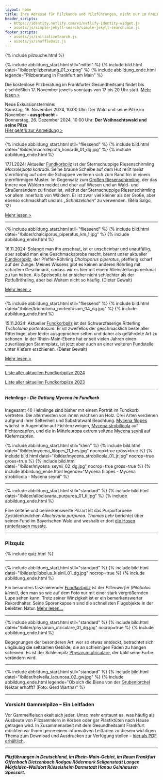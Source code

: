 ```yaml
---
layout: home
title: Ihre Adresse für Pilzkunde und Pilzführungen, nicht nur im Rhein-Main-Gebiet
header_scripts:
  - https://identity.netlify.com/v1/netlify-identity-widget.js
  - assets/js/simple-jekyll-search/simple-jekyll-search.min.js
footer_scripts:
  - assets/js/initializeSearch.js
  - assets/js/shuffleQuiz.js
---
```

{% include pilzsuche.html %}

{% include abbildung_start.html stil="mittel" %}
{% include bild.html datei="/bilder/pilzberatung_01_xx.png" %}
{% include abbildung_ende.html legende="Pilzberatung in Frankfurt am Main" %}

Die kostenlose Pilzberatung im Frankfurter Gesundheitsamt findet bis eischließlich 17. November jeweils sonntags von 17 bis 20 Uhr statt. [Mehr lesen >](/termine)

Neue Exkursionstermine:\
Samstag, 16. November 2024, 10:00 Uhr: Der Wald und seine Pilze im November **\- ausgebucht -**\
Donnerstag, 26. Dezember 2024, 10:00 Uhr: **Der Weihnachtswald und seine Pilze**\
[Hier geht's zur Anmeldung >](/termine)

- - -

{% include abbildung_start.html stil="fliessend" %}
{% include bild.html datei="/bilder/macrolepiota_konradii_01_dg.jpg" %}
{% include abbildung_ende.html %}

17.11.2024: Aktueller [Fundkorbpilz](AA "Glossar-") ist der Sternschuppige Riesenschirmling *Macrolepiota konradii*. Seine braune Scheibe auf dem Hut reißt meist sternförmig auf oder die Schuppen verlieren sich zum Rand hin in einem sternförmigen Muster. Im Gegensatz zum [Großen Riesenschirmling](/pilze/macrolepiota-procera-großer-riesenschirmling-parasol), der das Innere von Wäldern meidet und eher auf Wiesen und an Wald- und Straßenrändern zu finden ist, wächst der Sternschuppige Riesenschirmling vor allem innerhalb von Wäldern. Er ist zwar viel kleiner als der Große, aber ebenso schmackhaft und als *„Schnitzelchen“* zu verwenden. (Béla Salgo, 12)

[Mehr lesen >](/pilze/macrolepiota-konradii-sternschuppiger-riesenschirmling)

<div style="clear:  both"></div>

- - -

{% include abbildung_start.html stil="fliessend" %}
{% include bild.html datei="/bilder/chalciporus_piperatus_km_1.jpg" %}
{% include abbildung_ende.html %}

16.11.2024: Solange man ihn anschaut, ist er unscheinbar und unauffällig, aber sobald man eine Geschmacksprobe macht, brennt unser aktueller [Fundkorbpilz](AA "Glossar-"), der Pfeffer-Röhrling *Chalciporus piperatus*, pfefferig scharf auf der Zunge. Meines Wissens gibt es keinen anderen Röhrling mit scharfem Geschmack, sodass wir es hier mit einem Alleinstellungsmerkmal zu tun haben. Als Speisepilz ist er sicher nicht schlechter als der Rotfußröhrling, aber bei Weitem nicht so häufig. (Dieter Gewalt)

[Mehr lesen >](/pilze/chalciporus-piperatus-pfeffer-röhrling)

<div style="clear:  both"></div>

- - -

{% include abbildung_start.html stil="fliessend" %}
{% include bild.html datei="/bilder/tricholoma_portentosum_04_dg.jpg" %}
{% include abbildung_ende.html %}

15.11.2024: Aktueller [Fundkorbpilz](AA "Glossar-") ist der Schwarzfaserige Ritterling *Tricholoma portentosum*. Er ist zweifellos der geschmacklich beste aller Ritterlinge, aber leider ausgeprochen selten und daher als gefährdete Art zu schonen. In der Rhein-Main-Ebene hat er seit vielen Jahren einen zuverlässigen Stammplatz, ist jetzt aber auch an einer weiteren Fundstelle unter Kiefern erschienen. (Dieter Gewalt)

[Mehr lesen >](/pilze/tricholoma-portentosum-schwarzfaseriger-ritterling)

<div style="clear:  both"></div>

- - -

[Liste aller aktuellen Fundkorbpilze 2024](/artikel/liste-aller-aktuellen-fundkorbpilze-2024.html)

[Liste aller aktuellen Fundkorbpilze 2023](/artikel/liste-aller-aktuellen-fundkorbpilze-2023.html)

- - -

##### Helmlinge - Die Gattung *Mycena* im Fundkorb

Insgesamt 40 Helmlinge sind bisher mit einem Porträt im Fundkorb vertreten. Die allermeisten von ihnen wachsen an Holz. Drei Arten verdienen aufgrund ihrer Seltenheit und Substratwahl Beachtung. [Mycena filopes](/pilze/mycena-filopes-zerbrechlicher-fadenhelmling) wächst in Augenhöhe auf Fichtenzweigen, [Mycena strobilicola](/pilze/mycena-strobilicola-fichtenzapfenhelmling) auf Fichtenzapfen, und die in Mitteleuropa extrem seltene [Mycena seynii](/pilze/mycena-seynii-mediterraner-kiefernzapfenhelmling) auf Kiefernzapfen.

{% include abbildung_start.html stil="klein" %}
{% include bild.html datei="/bilder/mycena_filopes_11_hes.jpg" nocrop=true gross=true %}
{% include bild.html datei="/bilder/mycena_strobilicola_01_jr.jpg" nocrop=true gross=true %}
{% include bild.html datei="/bilder/mycena_seynii_02_dg.jpg" nocrop=true gross=true %}
{% include abbildung_ende.html legende="Mycena filopes - Mycena strobilicola - Mycena seynii" %}

- - -

{% include abbildung_start.html stil="standard" %}
{% include bild.html datei="/bilder/alloclavaria_purpurea_01_tl.jpg" %}
{% include abbildung_ende.html %}

Eine seltene und bemerkenswerte Pilzart ist das Purpurfarbene Zystidenkeulchen *Alloclavaria purpurea*. *Thomas Lehr* berichtet über seinen Fund im Bayerischen Wald und weshalb er dort [die Hosen runterlassen musste](/pilze/alloclavaria-purpurea-purpurfarbenes-zystidenkeulchen).

- - -

### Pilzquiz

{% include quiz.html %}

- - -

{% include abbildung_start.html stil="standard" %}
{% include bild.html datei="/bilder/pilobolus_kleinii_01_dg.jpg" nocrop=true %}
{% include abbildung_ende.html %}

Ein besonders faszinierender [Fundkorbpilz](AA "Glossar-") ist der *Pillenwerfer (Pilobolus kleinii)*, den man so wie auf dem Foto nur mit einer stark vergrößernden Lupe sehen kann. Trotz seiner Winzigkeit ist er ein bemerkenswerter Rekordhalter. Seine Sporenkapseln sind die schnellsten Flugobjekte in der belebten Natur. [Mehr lesen...](/pilze/pilobolus-kleinii-pillenwerfer)

- - -

{% include abbildung_start.html stil="standard" %}
{% include bild.html datei="/bilder/physarum_utriculare_01_dg.jpg" nocrop=true %}
{% include abbildung_ende.html %}

Begegnungen der besonderen Art: wer so etwas entdeckt, betrachtet sich ungläubig die seltsamen Gebilde, die an schleimigen Fäden zu hängen scheinen. Es ist der Schleimpilz [Physarum utriculare](/pilze/physarum-utriculare-fadenfruchtschleimpilz), der bald seine Farbe verändern wird.

- - -

{% include abbildung_start.html stil="standard" %}
{% include bild.html datei="/bilder/helvella_lacunosa_02_gw.jpg" %}
{% include abbildung_ende.html legende="Ob sich die Biene von der <a href='/pilze/helvella-lacunosa-grubenlorchel'>Grubenlorchel</a> Nektar erhofft?  (Foto: Gerd Wartha)" %}

- - -

### Vorsicht Gammelpilze – Ein Leitfaden

Vor Gammelfleisch ekelt sich jeder. Umso mehr erstaunt es, was häufig als Ausbeute von Pilzsammlern in Körben oder gar Plastiktüten nach Hause getragen wird. In Zusammenarbeit mit dem Gesundheitsamt Frankfurt möchten wir Ihnen gerne einen informativen Leitfaden zu diesem wichtigen Thema zum Download und Ausdrucken zur Verfügung stellen – [hier als PDF erhältlich](/assets/docs/Fundkorb.de-Gammelpilze.pdf).

- - -

##### Pilzführungen in Deutschland, im Rhein-Main-Gebiet, im Raum Frankfurt Offenbach Dietzenbach Rodgau Rödermark Seligenstadt Langen Mörfelden-Walldort Rüsselsheim Darmstadt Hanau Gelnhausen Spessart.
